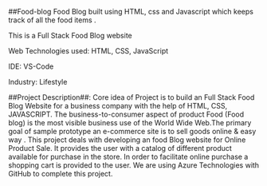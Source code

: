 ##Food-blog
Food Blog built using HTML, css and Javascript which keeps track of all the food items . 

This is a Full Stack Food Blog website

Web Technologies used: HTML, CSS, JavaScript

IDE: VS-Code

Industry: Lifestyle




##Project Description##: Core idea of Project is to build an Full Stack Food Blog Website for a business company with the help of HTML, CSS, JAVASCRIPT. The business-to-consumer aspect of product Food (Food blog) is the most visible business use of the World Wide Web.The primary goal of sample prototype an e-commerce site is to sell goods online & easy way . This project deals with developing an food Blog website for Online Product Sale. It provides the user with a catalog of different product available for purchase in the store. In order to facilitate online purchase a shopping cart is provided to the user. We are using Azure Technologies with GitHub to complete this project.
